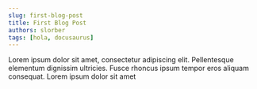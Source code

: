 ```yaml
---
slug: first-blog-post
title: First Blog Post
authors: slorber
tags: [hola, docusaurus]
---
```


Lorem ipsum dolor sit amet, consectetur adipiscing elit. Pellentesque elementum dignissim ultricies. Fusce rhoncus ipsum
tempor eros aliquam consequat. Lorem ipsum dolor sit amet

<!-- truncate -->
